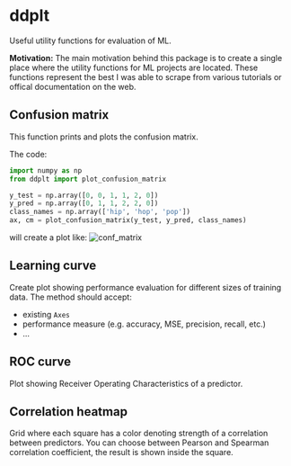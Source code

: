 # ddplt

Useful utility functions for evaluation of ML.

**Motivation:**
The main motivation behind this package is to create a single place where the utility functions for ML projects are located. These functions represent the best I was able to scrape from various tutorials or offical documentation on the web.


## Confusion matrix

This function prints and plots the confusion matrix.

The code:

```python
import numpy as np
from ddplt import plot_confusion_matrix

y_test = np.array([0, 0, 1, 1, 2, 0])
y_pred = np.array([0, 1, 1, 2, 2, 0])
class_names = np.array(['hip', 'hop', 'pop'])
ax, cm = plot_confusion_matrix(y_test, y_pred, class_names)
```

will create a plot like:
![conf_matrix](img/cm_hip_hop_pop.png)


## Learning curve

Create plot showing performance evaluation for different sizes of training data. The method should accept: 
- existing `Axes`
- performance measure (e.g. accuracy, MSE, precision, recall, etc.)
- ...


## ROC curve

Plot showing Receiver Operating Characteristics of a predictor.


## Correlation heatmap

Grid where each square has a color denoting strength of a correlation between predictors. You can choose between Pearson and Spearman correlation coefficient, the result is shown inside the square. 

